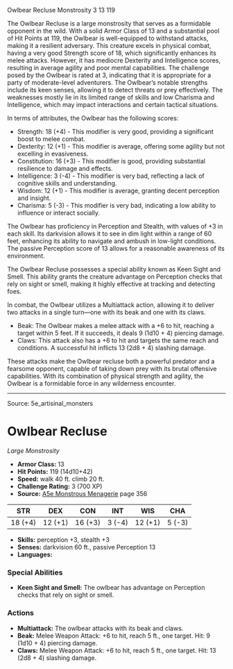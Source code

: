 <MonsterName/>Owlbear Recluse</MonsterName>
<CreatureType/>Monstrosity</CreatureType>
<CR/>3</CR>
<AC/>13</AC>
<HP/>119</HP>
<summary>The Owlbear Recluse is a large monstrosity that serves as a formidable opponent in the wild. With a solid Armor Class of 13 and a substantial pool of Hit Points at 119, the Owlbear is well-equipped to withstand attacks, making it a resilient adversary. This creature excels in physical combat, having a very good Strength score of 18, which significantly enhances its melee attacks. However, it has mediocre Dexterity and Intelligence scores, resulting in average agility and poor mental capabilities. The challenge posed by the Owlbear is rated at 3, indicating that it is appropriate for a party of moderate-level adventurers. The Owlbear’s notable strengths include its keen senses, allowing it to detect threats or prey effectively. The weaknesses mostly lie in its limited range of skills and low Charisma and Intelligence, which may impact interactions and certain tactical situations.</summary>

<detail>

In terms of attributes, the Owlbear has the following scores:

- Strength: 18 (+4) - This modifier is very good, providing a significant boost to melee combat.
- Dexterity: 12 (+1) - This modifier is average, offering some agility but not excelling in evasiveness.
- Constitution: 16 (+3) - This modifier is good, providing substantial resilience to damage and effects.
- Intelligence: 3 (-4) - This modifier is very bad, reflecting a lack of cognitive skills and understanding.
- Wisdom: 12 (+1) - This modifier is average, granting decent perception and insight.
- Charisma: 5 (-3) - This modifier is very bad, indicating a low ability to influence or interact socially.

The Owlbear has proficiency in Perception and Stealth, with values of +3 in each skill. Its darkvision allows it to see in dim light within a range of 60 feet, enhancing its ability to navigate and ambush in low-light conditions. The passive Perception score of 13 allows for a reasonable awareness of its environment.

The Owlbear Recluse possesses a special ability known as Keen Sight and Smell. This ability grants the creature advantage on Perception checks that rely on sight or smell, making it highly effective at tracking and detecting foes.

In combat, the Owlbear utilizes a Multiattack action, allowing it to deliver two attacks in a single turn—one with its beak and one with its claws. 

- Beak: The Owlbear makes a melee attack with a +6 to hit, reaching a target within 5 feet. If it succeeds, it deals 9 (1d10 + 4) piercing damage.
- Claws: This attack also has a +6 to hit and targets the same reach and conditions. A successful hit inflicts 13 (2d8 + 4) slashing damage.

These attacks make the Owlbear recluse both a powerful predator and a fearsome opponent, capable of taking down prey with its brutal offensive capabilities. With its combination of physical strength and agility, the Owlbear is a formidable force in any wilderness encounter.</detail>



---

Source: 5e_artisinal_monsters

# Owlbear Recluse

*Large* *Monstrosity*

- **Armor Class:** 13
- **Hit Points:** 119 (14d10+42)
- **Speed:** walk 40 ft. climb 20 ft.
- **Challenge Rating:** 3 (700 XP)
- **Source:** [A5e Monstrous Menagerie](https://enpublishingrpg.com/products/level-up-monstrous-menagerie-a5e) page 356

| STR | DEX | CON | INT | WIS | CHA |
| --- | --- | --- | --- | --- | --- |
| 18 (+4) | 12 (+1) | 16 (+3) | 3 (-4) | 12 (+1) | 5 (-3) |

- **Skills:** perception +3, stealth +3
- **Senses:** darkvision 60 ft., passive Perception 13
- **Languages:** 

### Special Abilities

- **Keen Sight and Smell:** The owlbear has advantage on Perception checks that rely on sight or smell.

### Actions

- **Multiattack:** The owlbear attacks with its beak and claws.
- **Beak:** Melee Weapon Attack: +6 to hit, reach 5 ft., one target. Hit: 9 (1d10 + 4) piercing damage.
- **Claws:** Melee Weapon Attack: +6 to hit, reach 5 ft., one target. Hit: 13 (2d8 + 4) slashing damage.




